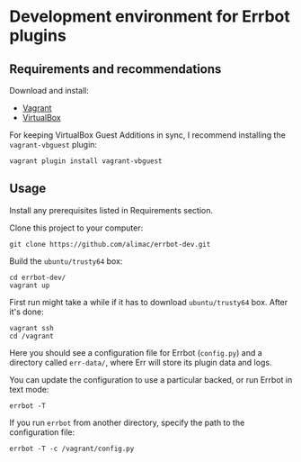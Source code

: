# Development environment for Errbot plugins


## Requirements and recommendations

Download and install:

- [Vagrant](https://www.vagrantup.com/downloads.html)
- [VirtualBox](https://www.virtualbox.org/wiki/Downloads)

For keeping VirtualBox Guest Additions in sync, I recommend installing the
`vagrant-vbguest` plugin:

```
vagrant plugin install vagrant-vbguest
```

## Usage

Install any prerequisites listed in Requirements section.

Clone this project to your computer:

```
git clone https://github.com/alimac/errbot-dev.git
```

Build the `ubuntu/trusty64` box:

```
cd errbot-dev/
vagrant up
```

First run might take a while if it has to download `ubuntu/trusty64` box.
After it's done:

```
vagrant ssh
cd /vagrant
```

Here you should see a configuration file for Errbot (`config.py`) and a
directory called `err-data/`, where Err will store its plugin data and logs.

You can update the configuration to use a particular backed, or run Errbot in
text mode:

```
errbot -T
```

If you run `errbot` from another directory, specify the path to
the configuration file:

```
errbot -T -c /vagrant/config.py
```
